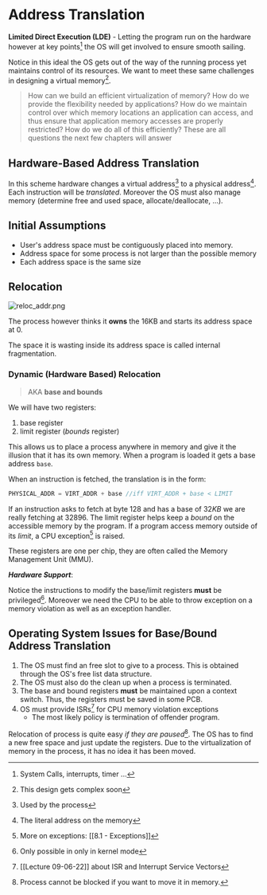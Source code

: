 # Address Translation
**Limited Direct Execution (LDE)** - Letting the program run on the hardware however at key points[^1] the OS will get involved to ensure smooth sailing.

Notice in this ideal the OS gets out of the way of the running process yet maintains control of its resources. We want to meet these same challenges in designing a virtual memory[^2]. 

> How can we build an efficient virtualization of memory? How do we provide the flexibility needed by applications? How do we maintain control over which memory locations an application can access, and thus ensure that application memory accesses are properly restricted? How do we do all of this efficiently? These are all questions the next few chapters will answer

## Hardware-Based Address Translation
In this scheme hardware changes a virtual address[^3] to a physical address[^4]. Each instruction will be *translated*. Moreover the OS must also manage memory (determine free and used space, allocate/deallocate, ...).

## Initial Assumptions
+ User's address space must be contiguously placed into memory. 
+ Address space for some process is not larger than the possible memory
+ Each address space is the same size

## Relocation
![reloc_addr.png](/img/reloc_addr.png)

The process however thinks it **owns** the 16KB and starts its address space at 0. 

The space it is wasting inside its address space is called internal fragmentation. 

### Dynamic (Hardware Based) Relocation

> AKA **base and bounds**

We will have two registers:
1. base register
2. limit register (*bounds* register)

This allows us to place a process anywhere in memory and give it the illusion that it has its own memory. When a program is loaded it gets a base address `base`. 

When an instruction is fetched, the translation is in the form:
```c
PHYSICAL_ADDR = VIRT_ADDR + base //iff VIRT_ADDR + base < LIMIT
```

If an instruction asks to fetch at byte 128 and has a base of $32KB$ we are really fetching at 32896. The limit register helps keep a *bound* on the accessible memory by the program. If a program access memory outside of its *limit*, a CPU exception[^5] is raised.  

These registers are one per chip, they are often called the Memory Management Unit (MMU).

***Hardware Support***:

Notice the instructions to modify the base/limit registers **must** be privileged[^6]. Moreover we need the CPU to be able to throw exception on a memory violation as well as an exception handler. 

## Operating System Issues for Base/Bound Address Translation

1. The OS must find an free slot to give to a process. This is obtained through the OS's free list data structure. 
2. The OS must also do the clean up when a process is terminated. 
3. The base and bound registers **must** be maintained upon a context switch. Thus, the registers must be saved in some PCB.
4. OS must provide ISRs[^7] for CPU memory violation exceptions
	+ The most likely policy is termination of offender program.

Relocation of process is quite easy *if they are paused*[^8]. The OS has to find a new free space and just update the registers. Due to the virtualization of memory in the process, it has no idea it has been moved. 


[^1]: System Calls, interrupts, timer ...
[^2]: This design gets complex soon 
[^3]: Used by the process
[^4]: The literal address on the memory
[^5]: More on exceptions: [[8.1 - Exceptions]]
[^6]: Only possible in only in kernel mode
[^7]: [[Lecture 09-06-22]] about ISR and Interrupt Service Vectors
[^8]: Process cannot be blocked if you want to move it in memory. 